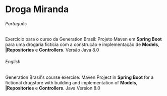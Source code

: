 # Droga Miranda

###### Português
Exercicio para o curso da Generation Brasil:
Projeto Maven em **Spring Boot** para uma drogaria fictícia com a construção e implementação de **Models**, **|Repositories** e **Controllers**. Versão Java 8.0

###### English
Generation Brasil's course exercise:
Maven Project in **Spring Boot** for a fictional drugstore with building and implementation of **Models**, **|Repositories** e **Controllers**. Java Version 8.0